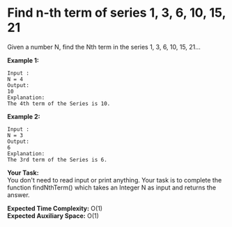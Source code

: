 # Find n-th term of series 1, 3, 6, 10, 15, 21

Given a number N, find the Nth term in the series 1, 3, 6, 10, 15, 21…


**Example 1:**
```
Input :
N = 4 
Output:
10
Explanation:
The 4th term of the Series is 10.
```
**Example 2:**
```
Input :
N = 3 
Output:
6
Explanation:
The 3rd term of the Series is 6.
``` 

**Your Task:**<br>
You don't need to read input or print anything. Your task is to complete the function findNthTerm() which takes an Integer N as input and returns the answer.


**Expected Time Complexity:** O(1)<br>
**Expected Auxiliary Space:** O(1)
